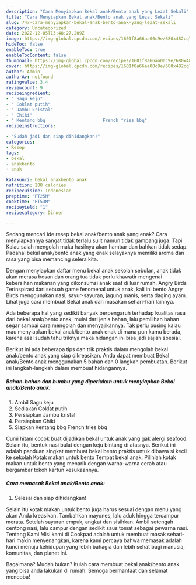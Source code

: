 ```yaml
---
description: "Cara Menyiapkan Bekal anak/Bento anak yang Lezat Sekali"
title: "Cara Menyiapkan Bekal anak/Bento anak yang Lezat Sekali"
slug: 747-cara-menyiapkan-bekal-anak-bento-anak-yang-lezat-sekali
category: Uncategorized
date: 2022-12-05T13:48:27.209Z
image: https://img-global.cpcdn.com/recipes/1601f8a66aa00c9e/680x482cq70/bekal-anakbento-anak-foto-resep-utama.jpg
hideToc: false
enableToc: true
enableTocContent: false
thumbnail: https://img-global.cpcdn.com/recipes/1601f8a66aa00c9e/680x482cq70/bekal-anakbento-anak-foto-resep-utama.jpg
cover: https://img-global.cpcdn.com/recipes/1601f8a66aa00c9e/680x482cq70/bekal-anakbento-anak-foto-resep-utama.jpg
author: Admin
authorAv: notfound
ratingvalue: 3.4
reviewcount: 9
recipeingredient:
- " Sagu keju"
- " Coklat putih"
- " Jambu kristal"
- " Chiki"
- " Kentang bbq                      French fries bbq"
recipeinstructions:

- "Sudah jadi dan siap dihidangkan!"
categories:
- Resep
tags:
- bekal
- anakbento
- anak

katakunci: bekal anakbento anak 
nutrition: 208 calories
recipecuisine: Indonesian
preptime: "PT25M"
cooktime: "PT53M"
recipeyield: "1"
recipecategory: Dinner

---
```



Sedang mencari ide resep bekal anak/bento anak yang enak? Cara menyiapkannya sangat tidak terlalu sulit namun tidak gampang juga. Tapi Kalau salah mengolah maka hasilnya akan hambar dan bahkan tidak sedap. Padahal bekal anak/bento anak yang enak selayaknya memiliki aroma dan rasa yang bisa memancing selera kita.


Dengan menyiapkan daftar menu bekal anak sekolah sebulan, anak tidak akan merasa bosan dan orang tua tidak perlu khawatir mengenai kebersihan makanan yang dikonsumsi anak saat di luar rumah. Angry Birds Terinspirasi dari sebuah game fenomenal untuk anak, kali ini bento Angry Birds menggunakan nasi, sayur-sayuran, jagung manis, serta daging ayam. Lihat juga cara membuat Bekal anak dan masakan sehari-hari lainnya.

Ada beberapa hal yang sedikit banyak berpengaruh terhadap kualitas rasa dari bekal anak/bento anak, mulai dari jenis bahan, lalu pemilihan bahan segar sampai cara mengolah dan menyajikannya. Tak perlu pusing kalau mau menyiapkan bekal anak/bento anak enak di mana pun kamu berada, karena asal sudah tahu triknya maka hidangan ini bisa jadi sajian spesial.


Berikut ini ada beberapa tips dan trik praktis dalam mengolah bekal anak/bento anak yang siap dikreasikan. Anda dapat membuat Bekal anak/Bento anak menggunakan 5 bahan dan 0 langkah pembuatan. Berikut ini langkah-langkah dalam membuat hidangannya.

<!--inarticleads1-->

##### Bahan-bahan dan bumbu yang diperlukan untuk menyiapkan Bekal anak/Bento anak:

1. Ambil  Sagu keju
1. Sediakan  Coklat putih
1. Persiapkan  Jambu kristal
1. Persiapkan  Chiki
1. Siapkan  Kentang bbq                      French fries bbq


Cumi hitam cocok buat dijadikan bekal untuk anak yang gak alergi seafood. Selain itu, bentuk nasi bulat dengan keju bintang di atasnya. Berikut ini adalah panduan singkat membuat bekal bento praktis untuk dibawa si kecil ke sekolah Kotak makan untuk bento Tempat bekal anak. Pilihlah kotak makan untuk bento yang menarik dengan warna-warna cerah atau bergambar tokoh kartun kesukaannya. 

<!--inarticleads2-->

##### Cara memasak Bekal anak/Bento anak:


1. Selesai dan siap dihidangkan!

Selain itu kotak makan untuk bento juga harus sesuai dengan menu yang akan Anda kreasikan. Tambahkan mayones, lalu aduk hingga tercampur merata. Setelah sayuran empuk, angkat dan sisihkan. Ambil setengah centong nasi, lalu campur dengan sedikit saus tomat sebagai pewarna nasi. Tentang Kami Misi kami di Cookpad adalah untuk membuat masak sehari-hari makin menyenangkan, karena kami percaya bahwa memasak adalah kunci menuju kehidupan yang lebih bahagia dan lebih sehat bagi manusia, komunitas, dan planet ini. 

Bagaimana? Mudah bukan? Itulah cara membuat bekal anak/bento anak yang bisa anda lakukan di rumah. Semoga bermanfaat dan selamat mencoba!
